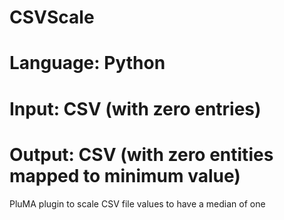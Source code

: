 # CSVScale
# Language: Python
# Input: CSV (with zero entries)
# Output: CSV (with zero entities mapped to minimum value)
PluMA plugin to scale CSV file values to have a median of one
